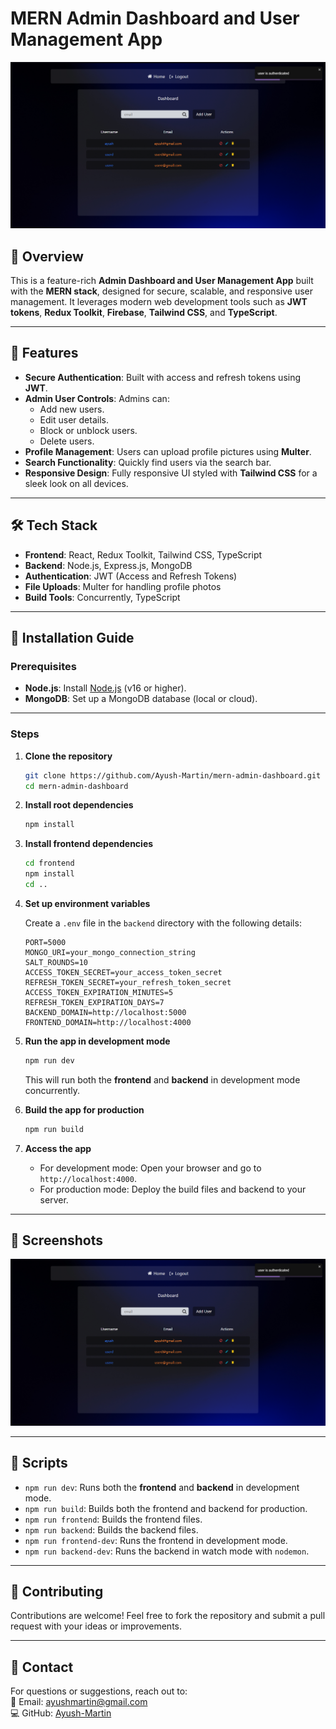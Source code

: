 

# MERN Admin Dashboard and User Management App  

![Dashboard Preview](https://raw.githubusercontent.com/Ayush-Martin/mern-admin-dashboard/refs/heads/main/preview/Screenshot%202025-01-05%20153734.png)  

## 🌟 Overview  

This is a feature-rich **Admin Dashboard and User Management App** built with the **MERN stack**, designed for secure, scalable, and responsive user management. It leverages modern web development tools such as **JWT tokens**, **Redux Toolkit**, **Firebase**, **Tailwind CSS**, and **TypeScript**.  

---

## 🚀 Features  

- **Secure Authentication**: Built with access and refresh tokens using **JWT**.  
- **Admin User Controls**: Admins can:  
  - Add new users.  
  - Edit user details.  
  - Block or unblock users.  
  - Delete users.  
- **Profile Management**: Users can upload profile pictures using **Multer**.  
- **Search Functionality**: Quickly find users via the search bar.  
- **Responsive Design**: Fully responsive UI styled with **Tailwind CSS** for a sleek look on all devices.  

---

## 🛠️ Tech Stack  

- **Frontend**: React, Redux Toolkit, Tailwind CSS, TypeScript  
- **Backend**: Node.js, Express.js, MongoDB  
- **Authentication**: JWT (Access and Refresh Tokens)  
- **File Uploads**: Multer for handling profile photos  
- **Build Tools**: Concurrently, TypeScript  

---

## 📝 Installation Guide  

### Prerequisites  

- **Node.js**: Install [Node.js](https://nodejs.org/) (v16 or higher).  
- **MongoDB**: Set up a MongoDB database (local or cloud).  

---

### Steps  

1. **Clone the repository**  
   ```bash  
   git clone https://github.com/Ayush-Martin/mern-admin-dashboard.git  
   cd mern-admin-dashboard  
   ```  

2. **Install root dependencies**  
   ```bash  
   npm install  
   ```  

3. **Install frontend dependencies**  
   ```bash  
   cd frontend  
   npm install  
   cd ..  
   ```  

4. **Set up environment variables**  

   Create a `.env` file in the `backend` directory with the following details:  
   ```plaintext  
   PORT=5000  
   MONGO_URI=your_mongo_connection_string  
   SALT_ROUNDS=10  
   ACCESS_TOKEN_SECRET=your_access_token_secret
   REFRESH_TOKEN_SECRET=your_refresh_token_secret  
   ACCESS_TOKEN_EXPIRATION_MINUTES=5  
   REFRESH_TOKEN_EXPIRATION_DAYS=7  
   BACKEND_DOMAIN=http://localhost:5000  
   FRONTEND_DOMAIN=http://localhost:4000  
   ```  

5. **Run the app in development mode**  
   ```bash  
   npm run dev  
   ```  

   This will run both the **frontend** and **backend** in development mode concurrently.  

6. **Build the app for production**  
   ```bash  
   npm run build  
   ```  

7. **Access the app**  
   - For development mode: Open your browser and go to `http://localhost:4000`.  
   - For production mode: Deploy the build files and backend to your server.  

---

## 📸 Screenshots  

![Dashboard Preview](https://raw.githubusercontent.com/Ayush-Martin/mern-admin-dashboard/refs/heads/main/preview/Screenshot%202025-01-05%20153734.png)  

---

## 🧩 Scripts  

- `npm run dev`: Runs both the **frontend** and **backend** in development mode.  
- `npm run build`: Builds both the frontend and backend for production.  
- `npm run frontend`: Builds the frontend files.  
- `npm run backend`: Builds the backend files.  
- `npm run frontend-dev`: Runs the frontend in development mode.  
- `npm run backend-dev`: Runs the backend in watch mode with `nodemon`.  

---

## 🤝 Contributing  

Contributions are welcome! Feel free to fork the repository and submit a pull request with your ideas or improvements.  

---

## 📧 Contact  

For questions or suggestions, reach out to:  
📧 Email: [ayushmartin@gmail.com](mailto:ayushmartin@gmail.com)  
💻 GitHub: [Ayush-Martin](https://github.com/Ayush-Martin)  

